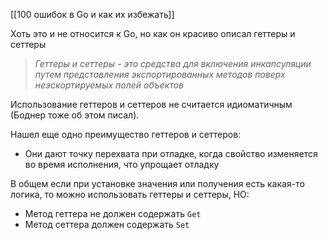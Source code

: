 [[100 ошибок в Go и как их избежать]]

Хоть это и не относится к Go, но как он красиво описал геттеры и сеттеры
> *Геттеры и сеттеры - это средства для включения инкапсуляции путем представления экспортированных методов поверх неэскортируемых полей объектов* 

Использование геттеров и сеттеров не считается идиоматичным (Боднер тоже об этом писал). 

Нашел еще одно преимущество геттеров и сеттеров:
- Они дают точку перехвата при отладке, когда свойство изменяется во время исполнения, что упрощает отладку

В общем если при установке значения или получения есть какая-то логика, то можно использовать геттеры и сеттеры, НО:
- Метод геттера не должен содержать `Get`
- Метод сеттера должен содержать `Set`
